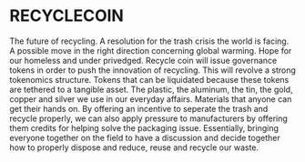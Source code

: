 # RECYCLECOIN
The future of recycling. A resolution for the trash crisis the world is facing. A possible move in the right direction concerning global warming. Hope for our homeless and under privedged. Recycle coin will issue governance tokens in order to push the innovation of recycling. This will revolve a strong tokenomics structure. Tokens that can be liquidated because these tokens are tethered to a tangible asset. The plastic, the aluminum, the tin, the gold, copper and silver we use in our everyday affairs. Materials that anyone can get their hands on. By offering an incentive to seperate the trash and recycle properly, we can also apply pressure to manufacturers by offering them credits for helping solve the packaging issue. Essentially, bringing everyone together on the field to have a discussion and decide together how to properly dispose and reduce, reuse and recycle our waste. 
